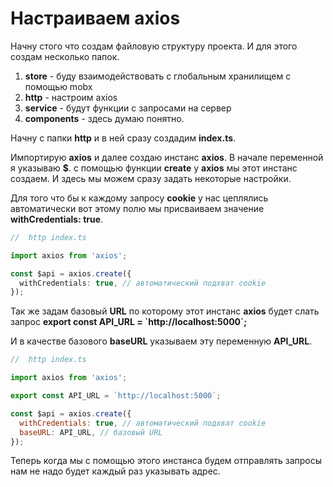 # Настраиваем axios

Начну стого что создам файловую структуру проекта. И для этого создам несколько папок.

1. **store** - буду взаимодействовать с глобальным хранилищем с помощью mobx
2. **http** - настроим axios
3. **service** - будут функции с запросами на сервер
4. **components** - здесь думаю понятно.

Начну с папки **http** и в ней сразу создадим **index.ts**.

Импортирую **axios** и далее создаю инстанс **axios**. В начале переменной я указываю **$**. с помощью функции **create** у **axios** мы этот инстанс создаем. И здесь мы можем сразу задать некоторые настройки.

Для того что бы к каждому запросу **cookie** у нас цеплялись автоматически вот этому полю мы присваиваем значение **withCredentials: true**.

```ts
//  http index.ts

import axios from 'axios';

const $api = axios.create({
  withCredentials: true, // автоматический подхват cookie
});
```

Так же задам базовый **URL** по которому этот инстанс **axios** будет слать запрос **export const API_URL = \`http://localhost:5000\`;**

И в качестве базового **baseURL** указываем эту переменную **API_URL**.

```js
//  http index.ts

import axios from 'axios';

export const API_URL = `http://localhost:5000`;

const $api = axios.create({
  withCredentials: true, // автоматический подхват cookie
  baseURL: API_URL, // базовый URL
});
```

Теперь когда мы с помощью этого инстанса будем отправлять запросы нам не надо будет каждый раз указывать адрес.
